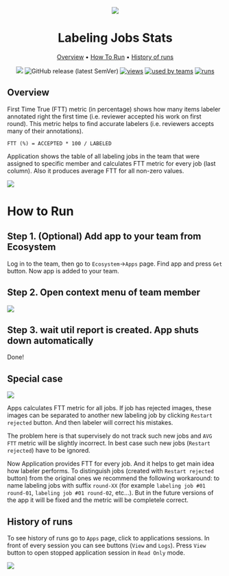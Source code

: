 <div align="center" markdown>

<img src="https://i.imgur.com/Q5Ht1Td.png"/>

# Labeling Jobs Stats

<p align="center">

  <a href="#Overview">Overview</a> •
  <a href="#How-To-Run">How To Run</a> •
  <a href="#History-Of-Runs">History of runs</a>
</p>

[![](https://img.shields.io/badge/slack-chat-green.svg?logo=slack)](https://supervise.ly/slack)
![GitHub release (latest SemVer)](https://img.shields.io/github/v/release/supervisely-ecosystem/labeler-first-time-true)
[![views](https://app.supervise.ly/public/api/v3/ecosystem.counters?repo=supervisely-ecosystem/labeler-first-time-true&counter=views&label=views)](https://supervise.ly)
[![used by teams](https://app.supervise.ly/public/api/v3/ecosystem.counters?repo=supervisely-ecosystem/labeler-first-time-true&counter=downloads&label=used%20by%20teams)](https://supervise.ly)
[![runs](https://app.supervise.ly/public/api/v3/ecosystem.counters?repo=supervisely-ecosystem/labeler-first-time-true&counter=runs&label=runs&123)](https://supervise.ly)

</div>

## Overview
First Time True (FTT) metric (in percentage) shows how many items labeler annotated right the first time (i.e. reviewer accepted his work on first round). This metric helps to find accurate labelers (i.e. reviewers accepts many of their annotations).

`FTT (%) = ACCEPTED * 100 / LABELED`

Application shows the table of all labeling jobs in the team that were assigned to specific member and calculates FTT metric for every job (last column). Also it produces average FTT for all non-zero values.

<img src="https://i.imgur.com/E7hO6O2.png"/>

# How to Run

## Step 1. (Optional) Add app to your team from Ecosystem
Log in to the team, then go to `Ecosystem`->`Apps` page. Find app and press `Get` button. Now app is added to your team.

## Step 2. Open context menu of team member

<img src="https://i.imgur.com/Ajmoxes.png"/>

## Step 3. wait util report is created. App shuts down automatically

Done!

## Special case

<img src="https://i.imgur.com/Vha8y0z.png"/>

Apps calculates FTT metric for all jobs. If job has rejected images, these images can be separated to another new labeling job by clicking `Restart rejected` button. And then labeler will correct his mistakes. 

The problem here is that supervisely do not track such new jobs and `AVG FTT` metric will be slightly incorrect. In best case such new jobs (`Restart rejected`) have to be ignored. 

Now Application provides FTT for every job. And it helps to get main idea how labeler performs. To distinguish jobs (created with `Restart rejected` button) from the original ones we recommend the following workaround: to name labeling jobs with suffix `round-XX` (for example `labeling job #01 round-01`, `labeling job #01 round-02`, etc...). But in the future versions of the app it will be fixed and the metric will be completele correct.  


## History of runs

To see history of runs go to `Apps` page, click to applications sessions. In front of every session you can see buttons (`View` and `Logs`). Press `View` button to open stopped application session in `Read Only` mode.

<img src="https://i.imgur.com/T4tgaJV.png"/>
